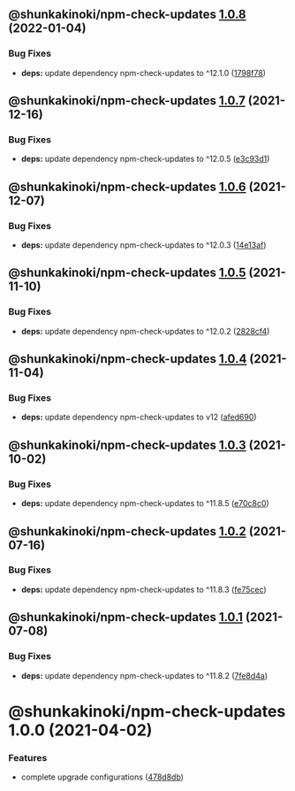 ## @shunkakinoki/npm-check-updates [1.0.8](https://github.com/shunkakinoki/configurations/compare/@shunkakinoki/npm-check-updates@1.0.7...@shunkakinoki/npm-check-updates@1.0.8) (2022-01-04)

### Bug Fixes

- **deps:** update dependency npm-check-updates to ^12.1.0 ([1798f78](https://github.com/shunkakinoki/configurations/commit/1798f78e551bd9eb1ce35a250826b540476ac8db))

## @shunkakinoki/npm-check-updates [1.0.7](https://github.com/shunkakinoki/configurations/compare/@shunkakinoki/npm-check-updates@1.0.6...@shunkakinoki/npm-check-updates@1.0.7) (2021-12-16)

### Bug Fixes

- **deps:** update dependency npm-check-updates to ^12.0.5 ([e3c93d1](https://github.com/shunkakinoki/configurations/commit/e3c93d1a1beea4f33f527deaab7981f39bb9d1a8))

## @shunkakinoki/npm-check-updates [1.0.6](https://github.com/shunkakinoki/configurations/compare/@shunkakinoki/npm-check-updates@1.0.5...@shunkakinoki/npm-check-updates@1.0.6) (2021-12-07)

### Bug Fixes

- **deps:** update dependency npm-check-updates to ^12.0.3 ([14e13af](https://github.com/shunkakinoki/configurations/commit/14e13afd0b70dbafb62fac1c6bb0a562d93e14de))

## @shunkakinoki/npm-check-updates [1.0.5](https://github.com/shunkakinoki/configurations/compare/@shunkakinoki/npm-check-updates@1.0.4...@shunkakinoki/npm-check-updates@1.0.5) (2021-11-10)

### Bug Fixes

- **deps:** update dependency npm-check-updates to ^12.0.2 ([2828cf4](https://github.com/shunkakinoki/configurations/commit/2828cf449239b3242002e5c2e983601fb1950681))

## @shunkakinoki/npm-check-updates [1.0.4](https://github.com/shunkakinoki/configurations/compare/@shunkakinoki/npm-check-updates@1.0.3...@shunkakinoki/npm-check-updates@1.0.4) (2021-11-04)

### Bug Fixes

- **deps:** update dependency npm-check-updates to v12 ([afed690](https://github.com/shunkakinoki/configurations/commit/afed690c9506033b5fb09015b8b22590c4b2ffd6))

## @shunkakinoki/npm-check-updates [1.0.3](https://github.com/shunkakinoki/configurations/compare/@shunkakinoki/npm-check-updates@1.0.2...@shunkakinoki/npm-check-updates@1.0.3) (2021-10-02)

### Bug Fixes

- **deps:** update dependency npm-check-updates to ^11.8.5 ([e70c8c0](https://github.com/shunkakinoki/configurations/commit/e70c8c06698d7eed011c817bd02ddab59e21b548))

## @shunkakinoki/npm-check-updates [1.0.2](https://github.com/shunkakinoki/configurations/compare/@shunkakinoki/npm-check-updates@1.0.1...@shunkakinoki/npm-check-updates@1.0.2) (2021-07-16)

### Bug Fixes

- **deps:** update dependency npm-check-updates to ^11.8.3 ([fe75cec](https://github.com/shunkakinoki/configurations/commit/fe75cec512bc13876c1ca79feff0bad47811f933))

## @shunkakinoki/npm-check-updates [1.0.1](https://github.com/shunkakinoki/configurations/compare/@shunkakinoki/npm-check-updates@1.0.0...@shunkakinoki/npm-check-updates@1.0.1) (2021-07-08)

### Bug Fixes

- **deps:** update dependency npm-check-updates to ^11.8.2 ([7fe8d4a](https://github.com/shunkakinoki/configurations/commit/7fe8d4a0f77ae9f5a690ae171e9d7acd5432defa))

# @shunkakinoki/npm-check-updates 1.0.0 (2021-04-02)

### Features

- complete upgrade configurations ([478d8db](https://github.com/shunkakinoki/configurations/commit/478d8db3afc1157e242d47bc9439256b18849952))
